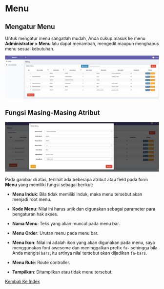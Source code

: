 # Menu

## Mengatur Menu

Untuk mengatur menu sangatlah mudah, Anda cukup masuk ke menu **Administrator > Menu** lalu dapat menambah, mengedit maupun menghapus menu sesuai kebutuhan.

![Menu List](../assets/imgs/menu_list.png "Menu List")

## Fungsi Masing-Masing Atribut

![Menu Detail](../assets/imgs/menu_detail.png "Menu Detail")

Pada gambar di atas, terlihat ada beberapa atribut atau field pada form **Menu** yang memiliki fungsi sebagai berikut:

- **Menu Induk**: Bila tidak memiliki induk, maka menu tersebut akan menjadi root menu.

- **Kode Menu**: Nilai ini harus unik dan digunakan sebagai parameter para pengaturan hak akses.

- **Nama Menu**: Teks yang akan muncul pada menu bar.

- **Menu Order**: Urutan menu pada menu bar.

- **Menu Ikon**: Nilai ini adalah ikon yang akan digunakan pada menu, saya menggunakan font awesome dan meninggalkan prefix `fa-` sehingga bila Anda mengisi `bars`, itu artinya nilai tersebut akan dijadikan `fa-bars`.

- **Menu Rute**: Route controller.

- **Tampilkan**: Ditampilkan atau tidak menu tersebut.

[Kembali Ke Index](README.md)
